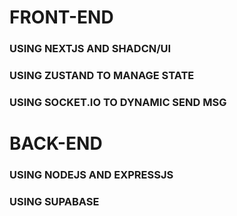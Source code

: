 # FRONT-END
### USING NEXTJS AND SHADCN/UI
### USING ZUSTAND TO MANAGE STATE
### USING SOCKET.IO TO DYNAMIC SEND MSG

# BACK-END
### USING NODEJS AND EXPRESSJS
### USING SUPABASE

